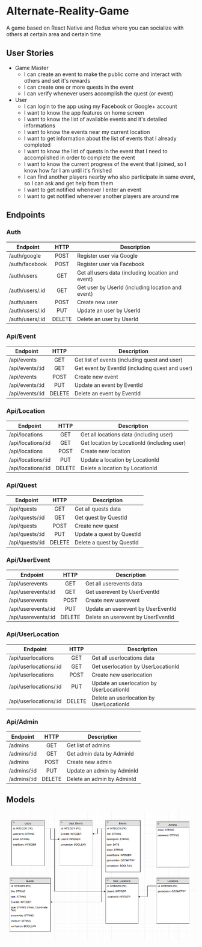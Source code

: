 # Alternate-Reality-Game
A game based on React Native and Redux where you can socialize with others at certain area and certain time

## User Stories
* Game Master
    * I can create an event to make the public come and interact with others and set it's rewards
    * I can create one or more quests in the event
    * I can verify whenever users accomplish the quest (or event)
* User
    * I can login to the app using my Facebook or Google+ account
    * I want to know the app features on home screen
    * I want to know the list of available events and it's detailed informations
    * I want to know the events near my current location
    * I want to get information about the list of events that I already completed
    * I want to know the list of quests in the event that I need to accomplished in order to complete the event
    * I want to know the current progress of the event that I joined, so I know how far I am until it's finished
    * I can find another players nearby who also participate in same event, so I can ask and get help from them
    * I want to get notified whenever I enter an event
    * I want to get notified whenever another players are around me

## Endpoints

### Auth

| Endpoint              |  HTTP  | Description                                            |
|-----------------------|:------:|--------------------------------------------------------|
| /auth/google          |  POST  | Register user via Google                               |
| /auth/facebook        |  POST  | Register user via Facebook                             |
| /auth/users           |   GET  | Get all users data (including location and event)      |
| /auth/users/:id       |   GET  | Get user by UserId (including location and event)      |
| /auth/users           |  POST  | Create new user                                        |
| /auth/users/:id       |   PUT  | Update an user by UserId                               |
| /auth/users/:id       | DELETE | Delete an user by UserId                               |

### Api/Event

| Endpoint              |  HTTP  | Description                                            |
|-----------------------|:------:|--------------------------------------------------------|
| /api/events            |   GET  | Get list of events (including quest and user)          |
| /api/events/:id        |   GET  | Get event by EventId (including quest and user)        |
| /api/events            |  POST  | Create new event                                       |
| /api/events/:id        |   PUT  | Update an event by EventId                             |
| /api/events/:id        | DELETE | Delete an event by EventId                             |

### Api/Location

| Endpoint              |  HTTP  | Description                                            |
|-----------------------|:------:|--------------------------------------------------------|
| /api/locations         |   GET  | Get all locations data (including user)                |
| /api/locations/:id     |   GET  | Get location by LocationId (including user)            |
| /api/locations         |  POST  | Create new location                                    |
| /api/locations/:id     |   PUT  | Update a location by LocationId                        |
| /api/locations/:id     | DELETE | Delete a location by LocationId                        |

### Api/Quest

| Endpoint              |  HTTP  | Description                                            |
|-----------------------|:------:|--------------------------------------------------------|
| /api/quests            |   GET  | Get all quests data                                    |
| /api/quests/:id        |   GET  | Get quest by QuestId                                   |
| /api/quests            |  POST  | Create new quest                                       |
| /api/quests/:id        |   PUT  | Update a quest by QuestId                              |
| /api/quests/:id        | DELETE | Delete a quest by QuestId                              |

### Api/UserEvent

| Endpoint              |  HTTP  | Description                                            |
|-----------------------|:------:|--------------------------------------------------------|
| /api/userevents        |   GET  | Get all userevents data                                |
| /api/userevents/:id    |   GET  | Get userevent by UserEventId                           |
| /api/userevents        |  POST  | Create new userevent                                   |
| /api/userevents/:id    |   PUT  | Update an userevent by UserEventId                     |
| /api/userevents/:id    | DELETE | Delete an userevent by UserEventId                     |

### Api/UserLocation

| Endpoint              |  HTTP  | Description                                            |
|-----------------------|:------:|--------------------------------------------------------|
| /api/userlocations     |   GET  | Get all userlocations data                             |
| /api/userlocations/:id |   GET  | Get userlocation by UserLocationId                     |
| /api/userlocations     |  POST  | Create new userlocation                                |
| /api/userlocations/:id |   PUT  | Update an userlocation by UserLocationId               |
| /api/userlocations/:id | DELETE | Delete an userlocation by UserLocationId               |

### Api/Admin

| Endpoint              |  HTTP  | Description                                            |
|-----------------------|:------:|--------------------------------------------------------|
| /admins                |   GET  | Get list of admins                                     |
| /admins/:id            |   GET  | Get admin data by AdminId                              |
| /admins                |  POST  | Create new admin                                       |
| /admins/:id            |   PUT  | Update an admin by AdminId                             |
| /admins/:id            | DELETE | Delete an admin by AdminId                             |

## Models

![Schema](https://raw.githubusercontent.com/Geo-ARG/geo-arg-server/fadly/assets/ARG-Schema-Ver2.png)
